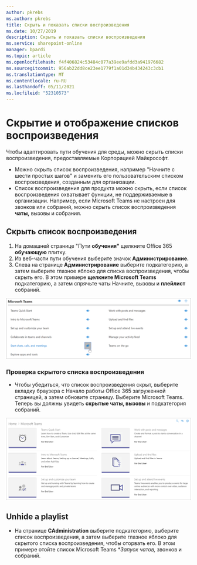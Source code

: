 ```yaml
---
author: pkrebs
ms.author: pkrebs
title: Скрыть и показать списки воспроизведения
ms.date: 10/27/2019
description: Скрыть и показать списки воспроизведения
ms.service: sharepoint-online
manager: bpardi
ms.topic: article
ms.openlocfilehash: f4f406824c53484c077a39ee9afdd3a941976682
ms.sourcegitcommit: 956ab22dd8ce23ee1779f1a01d34b434243c3cb1
ms.translationtype: MT
ms.contentlocale: ru-RU
ms.lasthandoff: 05/11/2021
ms.locfileid: "52310573"
---
```

# <a name="hide-and-show-playlists"></a>Скрытие и отображение списков воспроизведения

Чтобы адаптировать пути обучения для среды, можно скрыть списки воспроизведения, предоставляемые Корпорацией Майкрософт. 

- Можно скрыть список воспроизведения, например "Начните с шести простых шагов" и заменить его пользовательским списком воспроизведения, созданным для организации.
- Список воспроизведения для продукта можно скрыть, если список воспроизведения охватывает функции, не поддерживаемые в организации. Например, если Microsoft Teams не настроен для звонков или собраний, можно скрыть список воспроизведения **чаты,** вызовы и собрания. 

## <a name="hide-a-playlist"></a>Скрыть список воспроизведения

1. На домашней странице "Пути **обучения"** щелкните Office 365 **обучающую** плитку.
2. Из веб-части пути обучения выберите значок **Администрирование.** 
3. Слева на странице **Администрирование** выберите подкатегорию, а затем выберите глазное яблоко для списка воспроизведения, чтобы скрыть его. В этом примере **щелкните Microsoft Teams** подкатегорию, а затем спрячьте чаты Начните, вызовы и **плейлист** собраний.  

![В примере окна показан значок, выбранный для сокрытия списка.](media/cg-hideplaylist.png)

### <a name="verify-the-playlist-is-hidden"></a>Проверка скрытого списка воспроизведения
- Чтобы убедиться, что список воспроизведения скрыт,  выберите вкладку браузера с Начало работы Office 365 загруженной страницей, а затем обновите страницу. Выберите Microsoft Teams. Теперь вы должны увидеть **скрытые чаты, вызовы** и подкатегория собраний. 

![Пример окна показывает, что подкатегории плейлиста больше не отображается.](media/cg-hideplaylistrefresh.png)

## <a name="unhide-a-playlist"></a>Unhide a playlist

- На странице **CAdministration** выберите подкатегорию, выберите список воспроизведения, а затем выберите глазное яблоко для скрытого списка воспроизведения, чтобы оторвать его. В этом примере отойте список Microsoft Teams **_Запуск чатов,_* звонков и собраний.   

